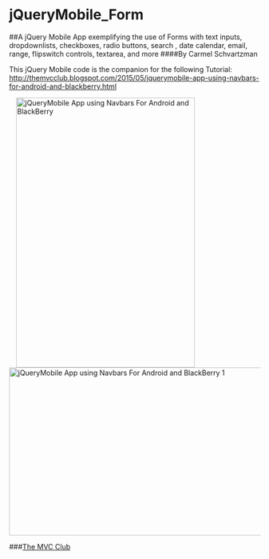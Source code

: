 # jQueryMobile_Form
##A jQuery Mobile App exemplifying the use of Forms with text inputs, dropdownlists, checkboxes, radio buttons, search , date calendar, email, range, flipswitch controls, textarea,  and more
####By Carmel Schvartzman

This jQuery Mobile code is the companion for the following Tutorial:
 http://themvcclub.blogspot.com/2015/05/jquerymobile-app-using-navbars-for-android-and-blackberry.html

<a href="http://themvcclub.blogspot.com/2015/05/jquerymobile-app-using-navbars-for-android-and-blackberry.html" imageanchor="1" target="_self" style="margin-left: 1em; margin-right: 1em;">

<img alt="jQueryMobile App using Navbars For Android and BlackBerry        " border="0" height="540" src="http://2.bp.blogspot.com/-cbCwQ2y-6X0/VUtZe7n3eeI/AAAAAAAAKjw/SP8Umvvo6n0/s540/2.png" width="358" />

<img alt="jQueryMobile App using Navbars For Android and BlackBerry   1     " border="0" height="336" src="http://2.bp.blogspot.com/-JzLwYCGPevg/VUtZeBQvoSI/AAAAAAAAKkI/PyPlkmSvUgI/s540/1.png" width="540" />



</a>

###<a href="http://themvcclub.blogspot.com/"   target="_new"  >The MVC Club</a>

